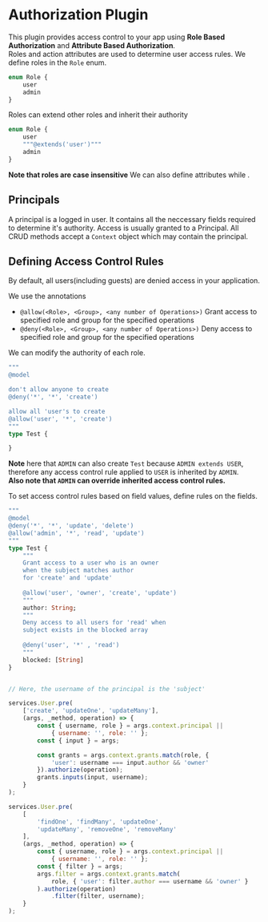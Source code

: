 # Authorization Plugin

This plugin provides access control to your app using **Role Based Authorization** and **Attribute Based Authorization**.  
Roles and action attributes are used to determine user access rules. 
We define roles in the `Role` enum.
```graphql
enum Role {
    user
    admin
}
```
Roles can extend other roles and inherit their authority
```graphql
enum Role {
    user
    """@extends('user')"""
    admin
}
```
**Note that roles are case insensitive**
We can also define attributes while .

## Principals

A principal is a logged in user. It contains all the neccessary fields required to determine it's authority.
Access is usually granted to a Principal. All CRUD methods accept a `Context` object which may contain the principal.


## Defining Access Control Rules

By default, all users(including guests) are denied access in your application.  

We use the annotations
 - `@allow(<Role>, <Group>, <any number of Operations>)` Grant access to specified role and group for the specified operations 
 - `@deny(<Role>, <Group>, <any number of Operations>)` Deny access to specified role and group for the specified operations

We can modify the authority of each role.
```graphql
"""
@model

don't allow anyone to create
@deny('*', '*', 'create')

allow all 'user's to create
@allow('user', '*', 'create')
"""
type Test {

}
```
**Note** here that `ADMIN` can also create `Test` because `ADMIN extends USER`,
therefore any access control rule applied to `USER` is inherited by `ADMIN`.  
**Also note that `ADMIN` can override inherited access control rules.**

To set access control rules based on field values, define rules on the fields.
```graphql
"""
@model
@deny('*', '*', 'update', 'delete')
@allow('admin', '*', 'read', 'update')
"""
type Test {
    """
    Grant access to a user who is an owner
    when the subject matches author
    for 'create' and 'update'
    
    @allow('user', 'owner', 'create', 'update')
    """
    author: String;
    """
    Deny access to all users for 'read' when
    subject exists in the blocked array 
    
    @deny('user', '*' , 'read')
    """
    blocked: [String]
}
```
```javascript

// Here, the username of the principal is the 'subject'

services.User.pre(
    ['create', 'updateOne', 'updateMany'],
    (args, _method, operation) => {
        const { username, role } = args.context.principal ||
            { username: '', role: '' };
        const { input } = args;

        const grants = args.context.grants.match(role, {
            'user': username === input.author && 'owner'
        }).authorize(operation);
        grants.inputs(input, username);
    }
);

services.User.pre(
    [
        'findOne', 'findMany', 'updateOne',
        'updateMany', 'removeOne', 'removeMany'
    ],
    (args, _method, operation) => {
        const { username, role } = args.context.principal ||
            { username: '', role: '' };
        const { filter } = args;
        args.filter = args.context.grants.match(
            role, { 'user': filter.author === username && 'owner' }
        ).authorize(operation)
            .filter(filter, username);
    }
);
```
